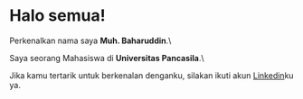 # Halo semua! 

Perkenalkan nama saya **Muh. Baharuddin**.\

Saya seorang Mahasiswa di **Universitas Pancasila**.\

Jika kamu tertarik untuk berkenalan denganku, silakan ikuti akun [Linkedin](www.linkedin.com/in/muh-baharuddin-12b28b1bb)ku ya.

